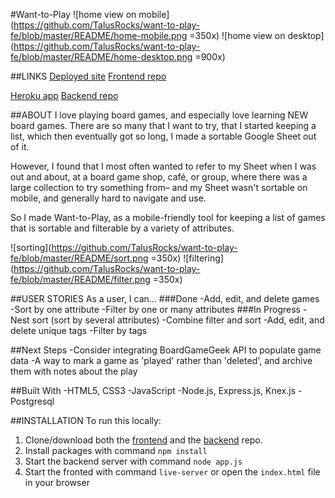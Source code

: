 #Want-to-Play
![home view on mobile](https://github.com/TalusRocks/want-to-play-fe/blob/master/README/home-mobile.png =350x)
![home view on desktop](https://github.com/TalusRocks/want-to-play-fe/blob/master/README/home-desktop.png =900x)

##LINKS
[Deployed site](http://want-to-play.surge.sh/)
[Frontend repo](https://github.com/TalusRocks/want-to-play-fe)

[Heroku app](https://want-to-play.herokuapp.com/games)
[Backend repo](https://github.com/TalusRocks/want-to-play)

##ABOUT
I love playing board games, and especially love learning NEW board games. There are so many that I want to try, that I started keeping a list, which then eventually got so long, I made a sortable Google Sheet out of it.

However, I found that I most often wanted to refer to my Sheet when I was out and about, at a board game shop, café, or group, where there was a large collection to try something from– and my Sheet wasn't sortable on mobile, and generally hard to navigate and use.

So I made Want-to-Play, as a mobile-friendly tool for keeping a list of games that is sortable and filterable by a variety of attributes.

![sorting](https://github.com/TalusRocks/want-to-play-fe/blob/master/README/sort.png =350x)
![filtering](https://github.com/TalusRocks/want-to-play-fe/blob/master/README/filter.png =350x)

##USER STORIES
As a user, I can...
###Done
-Add, edit, and delete games
-Sort by one attribute
-Filter by one or many attributes
###In Progress
-Nest sort (sort by several attributes)
-Combine filter and sort
-Add, edit, and delete unique tags
-Filter by tags

##Next Steps
-Consider integrating BoardGameGeek API to populate game data
-A way to mark a game as 'played' rather than 'deleted', and archive them with notes about the play

##Built With
-HTML5, CSS3
-JavaScript
-Node.js, Express.js, Knex.js
-Postgresql

##INSTALLATION
To run this locally:
1. Clone/download both the [frontend](https://github.com/TalusRocks/want-to-play-fe) and the [backend](https://github.com/TalusRocks/want-to-play) repo.
2. Install packages with command `npm install`
3. Start the backend server with command `node app.js`
4. Start the fronted with command `live-server` or open the `index.html` file in your browser
